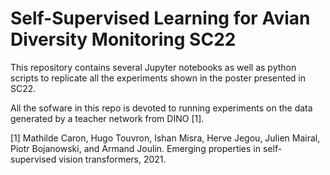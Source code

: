 # Self-Supervised Learning for Avian Diversity Monitoring SC22

This repository contains several Jupyter notebooks as well as python scripts to replicate all the experiments shown in the poster presented in SC22.


All the sofware in this repo is devoted to running experiments on the data generated by a teacher network from DINO [1].


[1] Mathilde Caron, Hugo Touvron, Ishan Misra, Herve Jegou, Julien Mairal, Piotr Bojanowski,
and Armand Joulin. Emerging properties in self-supervised vision transformers, 2021.
